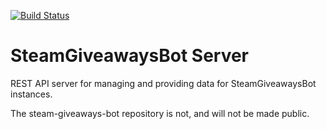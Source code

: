 [![Build Status](https://github.com/hmlendea/steam-giveaways-bot-server/actions/workflows/dotnet.yml/badge.svg)](https://github.com/hmlendea/steam-giveaways-bot-server/actions/workflows/dotnet.yml)

# SteamGiveawaysBot Server

REST API server for managing and providing data for SteamGiveawaysBot instances.

The steam-giveaways-bot repository is not, and will not be made public.
